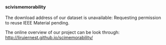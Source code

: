 #### scivismemorability

The download address of our dataset is unavailable: Requesting permission to reuse IEEE Material pending.

The online overview of our project can be look through: http://liruiernest.github.io/scimemorability/